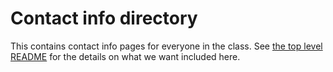 # Contact info directory

This contains contact info pages for everyone in the class. See
[the top level README](../README.md) for the details on what we want
included here.
